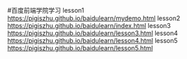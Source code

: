 #百度前端学院学习
lesson1
https://pigiszhu.github.io/baidulearn/mydemo.html
lesson2
https://pigiszhu.github.io/baidulearn/index.html
lesson3
https://pigiszhu.github.io/baidulearn/lesson3.html
lesson4
https://pigiszhu.github.io/baidulearn/lesson4.html
lesson5
https://pigiszhu.github.io/baidulearn/lesson5.html
